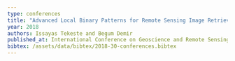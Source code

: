 ```yaml
---
type: conferences
title: "Advanced Local Binary Patterns for Remote Sensing Image Retrieval"
year: 2018
authors: Issayas Tekeste and Begum Demir
published_at: International Conference on Geoscience and Remote Sensing Symposium, 6855-6858, 2018
bibtex: /assets/data/bibtex/2018-30-conferences.bibtex 
---
```

